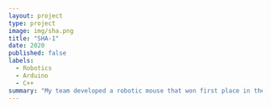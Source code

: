 ```yaml
---
layout: project
type: project
image: img/sha.png
title: "SHA-1"
date: 2020
published: false
labels:
  - Robotics
  - Arduino
  - C++
summary: "My team developed a robotic mouse that won first place in the 2015 UH Micromouse competition."
---
```

